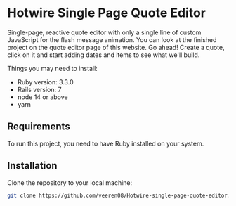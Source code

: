 # Hotwire Single Page Quote Editor

Single-page, reactive quote editor with only a single line of custom JavaScript for the flash message animation. You can look at the finished project on the quote editor page of this website. Go ahead! Create a quote, click on it and start adding dates and items to see what we'll build.

Things you may need to install:

* Ruby version: 3.3.0
* Rails version: 7
* node 14 or above
* yarn


## Requirements

To run this project, you need to have Ruby installed on your system.

## Installation

Clone the repository to your local machine: 
```bash
git clone https://github.com/veeren08/Hotwire-single-page-quote-editor.git
```
